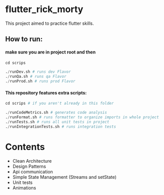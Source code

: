 # flutter_rick_morty

This project aimed to practice flutter skills.

## How to run:

#### make sure you are in project root and then

```python
cd scrips

./runDev.sh # runs dev Flavor
./runQa.sh # runs qa Flavor
./runProd.sh # runs prod Flavor
```

#### This repository features extra scripts:

```python
cd scrips # if you aren't already in this folder

./runCodeMetrics.sh # generates code analysis
./runFormat.sh # runs formatter to organize imports in whole project
./runTests.sh # runs all unit tests in project
./runIntegrationTests.sh # runs integration tests
```

# Contents

- Clean Architecture
- Design Patterns
- Api communication
- Simple State Management (Streams and setState)
- Unit tests
- Animations
